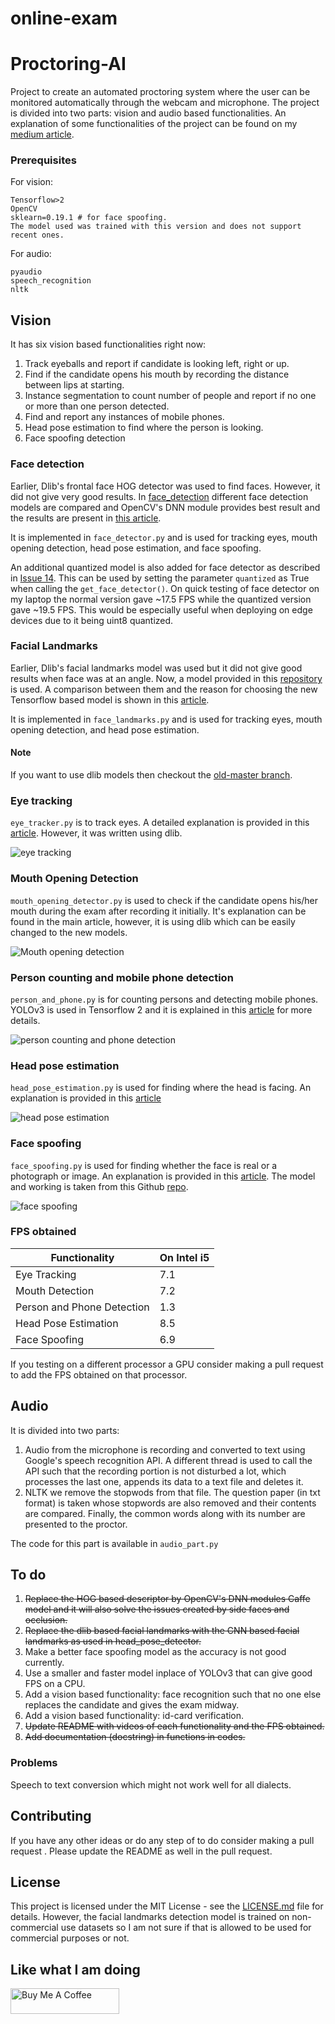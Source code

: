 # online-exam
# Proctoring-AI

Project to create an automated proctoring system where the user can be monitored automatically through the webcam and microphone. The project is divided into two parts: vision and audio based functionalities. An explanation of some functionalities of the project can be found on my [medium article](https://towardsdatascience.com/automating-online-proctoring-using-ai-e429086743c8?source=friends_link&sk=fbc385d1a8c55628a916dc714747f276).

### Prerequisites

For vision:
```
Tensorflow>2
OpenCV
sklearn=0.19.1 # for face spoofing. 
The model used was trained with this version and does not support recent ones.
```
For audio:
```
pyaudio
speech_recognition
nltk
```

## Vision

It has six vision based functionalities right now:
1. Track eyeballs and report if candidate is looking left, right or up.
2. Find if the candidate opens his mouth by recording the distance between lips at starting.
3. Instance segmentation to count number of people and report if no one or more than one person detected.
4. Find and report any instances of mobile phones.
5. Head pose estimation to find where the person is looking.
6. Face spoofing detection

### Face detection
Earlier, Dlib's frontal face HOG detector was used to find faces. However, it did not give very good results. In [face_detection](../../tree/master/face_detection) different face detection models are compared and OpenCV's DNN module provides best result and the results are present in [this article](https://towardsdatascience.com/face-detection-models-which-to-use-and-why-d263e82c302c?source=friends_link&sk=c9e2807cf216115d7bb5a9b827bb26f8).

It is implemented in `face_detector.py` and is used for tracking eyes, mouth opening detection, head pose estimation, and face spoofing.

An additional quantized model is also added for face detector as described in [Issue 14](https://github.com/vardanagarwal/Proctoring-AI/issues/14). This can be used by setting the parameter `quantized` as True when calling the `get_face_detector()`. On quick testing of face detector on my laptop the normal version gave ~17.5 FPS while the quantized version gave ~19.5 FPS. This would be especially useful when deploying on edge devices due to it being uint8 quantized.

### Facial Landmarks
Earlier, Dlib's facial landmarks model was used but it did not give good results when face was at an angle. Now, a model provided in this [repository](https://github.com/yinguobing/cnn-facial-landmark) is used. A comparison between them and the reason for choosing the new Tensorflow based model is shown in this [article](https://towardsdatascience.com/robust-facial-landmarks-for-occluded-angled-faces-925e465cbf2e?source=friends_link&sk=505eb1101576227f4c38474092dd4c22).

It is implemented in `face_landmarks.py` and is used for tracking eyes, mouth opening detection, and head pose estimation.

#### Note
If you want to use dlib models then checkout the [old-master branch](https://github.com/vardanagarwal/Proctoring-AI/tree/old_master).

### Eye tracking
`eye_tracker.py` is to track eyes. A detailed explanation is provided in this [article](https://towardsdatascience.com/real-time-eye-tracking-using-opencv-and-dlib-b504ca724ac6?source=friends_link&sk=d9db46e2f41258c6c23d18792775d2a5). However, it was written using dlib.

![eye tracking](../../blob/master/gifs/1.gif)

### Mouth Opening Detection
`mouth_opening_detector.py` is used to check if the candidate opens his/her mouth during the exam after recording it initially. It's explanation can be found in the main article, however, it is using dlib which can be easily changed to the new models.

![Mouth opening detection](../../blob/master/gifs/2.gif)

### Person counting and mobile phone detection
`person_and_phone.py` is for counting persons and detecting mobile phones. YOLOv3 is used in Tensorflow 2 and it is explained in this [article](https://medium.com/analytics-vidhya/count-people-in-webcam-using-yolov3-tensorflow-f407679967d5?source=friends_link&sk=95ae7a010eeef429a407a7a2de2ff8ec) for more details.

![person counting and phone detection](../../blob/master/gifs/3.gif)

### Head pose estimation
`head_pose_estimation.py` is used for finding where the head is facing. An explanation is provided in this [article](https://towardsdatascience.com/real-time-head-pose-estimation-in-python-e52db1bc606a?source=friends_link&sk=0bae01db2759930197bfd33777c9eaf4)

![head pose estimation](../../blob/master/gifs/4.gif)

### Face spoofing
`face_spoofing.py` is used for finding whether the face is real or a photograph or image. An explanation is provided in this [article](https://medium.com/visionwizard/face-spoofing-detection-in-python-e46761fe5947). The model and working is taken from this Github [repo](https://github.com/ee09115/spoofing_detection).

![face spoofing](../../blob/master/gifs/5.gif)

### FPS obtained

Functionality | On Intel i5
--- | ---
Eye Tracking | 7.1
Mouth Detection | 7.2
Person and Phone Detection | 1.3
Head Pose Estimation | 8.5
Face Spoofing | 6.9

If you testing on a different processor a GPU consider making a pull request to add the FPS obtained on that processor.


## Audio
It is divided into two parts:
1. Audio from the microphone is recording and converted to text using Google's speech recognition API. A different thread is used to call the API such that the recording portion is not disturbed a lot, which processes the last one, appends its data to a text file and deletes it.
2. NLTK we remove the stopwods from that file. The question paper (in txt format) is taken whose stopwords are also removed and their contents are compared. Finally, the common words along with its number are presented to the proctor.

The code for this part is available in `audio_part.py`

## To do
1. ~~Replace the HOG based descriptor by OpenCV's DNN modules Caffe model and it will also solve the issues created by side faces and occlusion.~~
2. ~~Replace the dlib based facial landmarks with the CNN based facial landmarks as used in head_pose_detector.~~
3. Make a better face spoofing model as the accuracy is not good currently.
4. Use a smaller and faster model inplace of YOLOv3 that can give good FPS on a CPU.
5. Add a vision based functionality: face recognition such that no one else replaces the candidate and gives the exam midway.
6. Add a vision based functionality: id-card verification.
7. ~~Update README with videos of each functionality and the FPS obtained.~~
8. ~~Add documentation (docstring) in functions in codes.~~

### Problems
Speech to text conversion which might not work well for all dialects.

## Contributing

If you have any other ideas or do any step of to do consider making a pull request . Please update the README as well in the pull request.

## License

This project is licensed under the MIT License - see the [LICENSE.md](../../tree/master/LICENSE.md) file for details. However, the facial landmarks detection model is trained on non-commercial use datasets so I am not sure if that is allowed to be used for commercial purposes or not.

## Like what I am doing
<a href="https://www.buymeacoffee.com/vardan" target="_blank"><img src="https://cdn.buymeacoffee.com/buttons/default-orange.png" alt="Buy Me A Coffee" height="41" width="174"></a>
